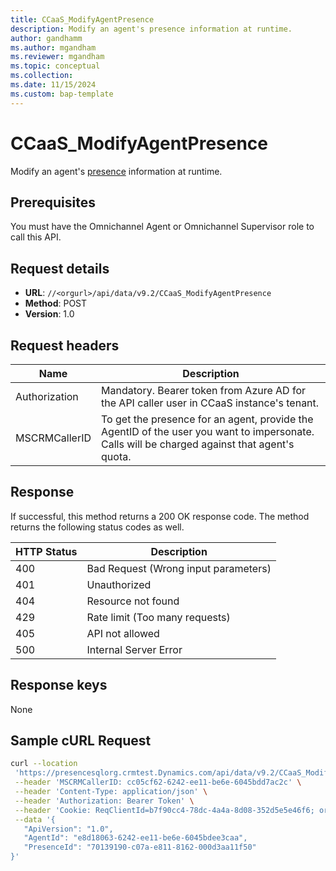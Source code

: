 ```yaml
---
title: CCaaS_ModifyAgentPresence
description: Modify an agent's presence information at runtime.
author: gandhamm
ms.author: mgandham
ms.reviewer: mgandham
ms.topic: conceptual 
ms.collection: 
ms.date: 11/15/2024
ms.custom: bap-template 
---
```



# CCaaS_ModifyAgentPresence

Modify an agent's [presence](/dynamics365/customer-service/use/oc-manage-presence-status?context=/dynamics365/contact-center/context/use-context) information at runtime.

## Prerequisites

You must have the Omnichannel Agent or Omnichannel Supervisor role to call this API.

## Request details
- **URL**: `//<orgurl>/api/data/v9.2/CCaaS_ModifyAgentPresence`
- **Method**: POST
- **Version**: 1.0

## Request headers

| Name           | Description                                                                                                      |
|-------------------|------------------------------------------------------------------------------------------------------------------|
| Authorization     | Mandatory. Bearer token from Azure AD for the API caller user in CCaaS instance's tenant.                        |
| MSCRMCallerID     | To get the presence for an agent, provide the AgentID of the user you want to impersonate. Calls will be charged against that agent's quota. |


## Response

If successful, this method returns a 200 OK response code. The method returns the following status codes as well.

| HTTP Status | Description                        |
|-------------|---------------------------------------|
| 400         | Bad Request (Wrong input parameters)  |
| 401         | Unauthorized                          |
| 404         | Resource not found                    |
| 429         | Rate limit (Too many requests)        |
| 405         | API not allowed                       |
| 500         | Internal Server Error                 |

## Response keys

None

## Sample cURL Request

```bash
curl --location 
 'https://presencesqlorg.crmtest.Dynamics.com/api/data/v9.2/CCaaS_ModifyAgentPresence' \
 --header 'MSCRMCallerID: cc05cf62-6242-ee11-be6e-6045bdd7ac2c' \
 --header 'Content-Type: application/json' \
 --header 'Authorization: Bearer Token' \
 --header 'Cookie: ReqClientId=b7f90cc4-78dc-4a4a-8d08-352d5e5e46f6; orgId=f676e8ea-5e42-ee11-94d0-000d3a8cbde5' \
 --data '{
   "ApiVersion": "1.0",
   "AgentId": "e8d18063-6242-ee11-be6e-6045bdee3caa",
   "PresenceId": "70139190-c07a-e811-8162-000d3aa11f50"
}'
```
